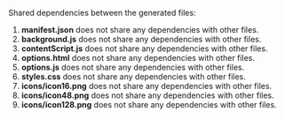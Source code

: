 Shared dependencies between the generated files:

1. **manifest.json** does not share any dependencies with other files.
2. **background.js** does not share any dependencies with other files.
3. **contentScript.js** does not share any dependencies with other files.
4. **options.html** does not share any dependencies with other files.
5. **options.js** does not share any dependencies with other files.
6. **styles.css** does not share any dependencies with other files.
7. **icons/icon16.png** does not share any dependencies with other files.
8. **icons/icon48.png** does not share any dependencies with other files.
9. **icons/icon128.png** does not share any dependencies with other files.